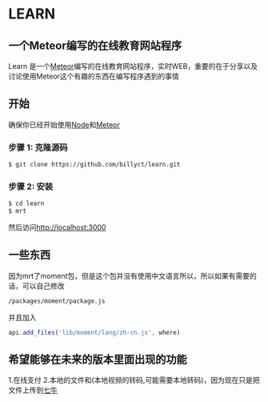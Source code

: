 # LEARN

## 一个Meteor编写的在线教育网站程序

Learn 是一个[Meteor](http://meteor.com)编写的在线教育网站程序，实时WEB，重要的在于分享以及讨论使用Meteor这个有趣的东西在编写程序遇到的事情


## 开始

确保你已经开始使用[Node](http://nodejs.org)和[Meteor](http://meteor.com)

### 步骤 1: 克隆源码

```bash
$ git clone https://github.com/billyct/learn.git
```

### 步骤 2: 安装

```bash
$ cd learn
$ mrt
```
然后访问[http://localhost:3000](http://localhost:3000)

## 一些东西
因为mrt了moment包，但是这个包并没有使用中文语言所以，所以如果有需要的话，可以自己修改
```bash
/packages/moment/package.js
```
并且加入
```javascript
api.add_files('lib/moment/lang/zh-cn.js', where)
```

## 希望能够在未来的版本里面出现的功能
1.在线支付
2.本地的文件和(本地视频的转码,可能需要本地转码)，因为现在只是把文件上传到[七牛](http://qiniu.com)
